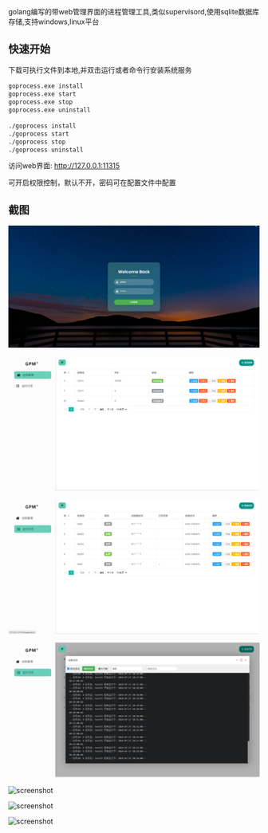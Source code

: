 golang编写的带web管理界面的进程管理工具,类似supervisord,使用sqlite数据库存储,支持windows,linux平台

## 快速开始

下载可执行文件到本地,并双击运行或者命令行安装系统服务

```
goprocess.exe install
goprocess.exe start
goprocess.exe stop
goprocess.exe uninstall

./goprocess install
./goprocess start
./goprocess stop
./goprocess uninstall
```
访问web界面: http://127.0.0.1:11315


可开启权限控制，默认不开，密码可在配置文件中配置 

## 截图

![screenshot](images/screenshot1.png)

![screenshot](images/screenshot2.png)

![screenshot](images/screenshot3.png)

![screenshot](images/screenshot4.png)

![screenshot](images/screenshot5.png)

![screenshot](images/screenshot6.png)

![screenshot](images/screenshot7.png)
